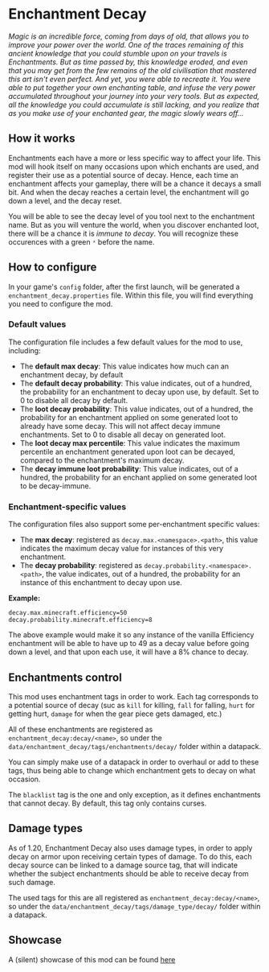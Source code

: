 # Enchantment Decay

_Magic is an incredible force, coming from days of old, that allows you to improve your power over the world.
One of the traces remaining of this ancient knowledge that you could stumble upon on your travels is Enchantments.
But as time passed by, this knowledge eroded, and even that you may get from the few remains of the old civilisation
that mastered this art isn't even perfect. And yet, you were able to recreate it. You were able to put together
your own enchanting table, and infuse the very power accumulated throughout your journey into your very tools.
But as expected, all the knowledge you could accumulate is still lacking, and you realize that as you make use of
your enchanted gear, the magic slowly wears off..._

## How it works

Enchantments each have a more or less specific way to affect your life.
This mod will hook itself on many occasions upon which enchants are used, and register their use as a potential
source of decay.
Hence, each time an enchantment affects your gameplay, there will be a chance it decays a small bit. And when the decay
reaches a certain level, the enchantment will go down a level, and the decay reset.

You will be able to see the decay level of you tool next to the enchantment name. But as you will venture the world,
when you discover enchanted loot, there will be a chance it is _immune to decay_. You will recognize these occurences
with a green `ˣ` before the name.

## How to configure

In your game's `config` folder, after the first launch, will be generated a `enchantment_decay.properties` file.
Within this file, you will find everything you need to configure the mod.

### Default values

The configuration file includes a few default values for the mod to use, including:
 * The **default max decay**: This value indicates how much can an enchantment decay, by default
 * The **default decay probability**: This value indicates, out of a hundred, the probability for an enchantment to
   decay upon use, by default. Set to 0 to disable all decay by default.
 * The **loot decay probability**: This value indicates, out of a hundred, the probability for an enchantment
   applied on some generated loot to already have some decay. This will not affect decay immune enchantments.
   Set to 0 to disable all decay on generated loot.
 * The **loot decay max percentile**: This value indicates the maximum percentile an enchantment generated
   upon loot can be decayed, compared to the enchantment's maximum decay.
 * The **decay immune loot probability**: This value indicates, out of a hundred, the probability for an enchant applied
   on some generated loot to be decay-immune.

### Enchantment-specific values

The configuration files also support some per-enchantment specific values:
 * The **max decay**: registered as `decay.max.<namespace>.<path>`, this value indicates the maximum decay value for
   instances of this very enchantment.
 * The **decay probability**: registered as `decay.probability.<namespace>.<path>`, the value indicates, out of a
   hundred, the probability for an instance of this enchantment to decay upon use.

**Example:**

```properties
decay.max.minecraft.efficiency=50
decay.probability.minecraft.efficiency=8
```
The above example would make it so any instance of the vanilla Efficiency enchantment will be able to have up to 49
as a decay value before going down a level, and that upon each use, it will have a 8% chance to decay.

## Enchantments control

This mod uses enchantment tags in order to work. Each tag corresponds to a potential source of decay (suc as `kill` for
killing, `fall` for falling, `hurt` for getting hurt, `damage` for when the gear piece gets damaged, etc.)

All of these enchantments are registered as `enchantment_decay:decay/<name>`, so under the
`data/enchantment_decay/tags/enchantments/decay/` folder within a datapack.

You can simply make use of a datapack in order to overhaul or add to these tags, thus being able to change which
enchantment gets to decay on what occasion.

The `blacklist` tag is the one and only exception, as it defines enchantments that cannot decay.
By default, this tag only contains curses.

## Damage types

As of 1.20, Enchantment Decay also uses damage types, in order to apply decay on armor upon receiving certain types
of damage. To do this, each decay source can be linked to a damage source tag, that will indicate whether the
subject enchantments should be able to receive decay from such damage.

The used tags for this are all registered as `enchantment_decay:decay/<name>`, so under the
`data/enchantment_decay/tags/damage_type/decay/` folder within a datapack.

## Showcase

A (silent) showcase of this mod can be found [here](https://youtu.be/ynX38MOlzTw)